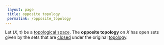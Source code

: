 ```yaml
---
 layout: page
 title: opposite topology
 permalink: /opposite_topology
---
```

Let $(X,\tau)$ be a [topological space](https://defsmath.github.io/DefsMath/topological_space). The **opposite topology** on  $X$ has open sets given by the sets that are [closed](https://defsmath.github.io/DefsMath/closed) under the original [topology](https://defsmath.github.io/DefsMath/topological_space).